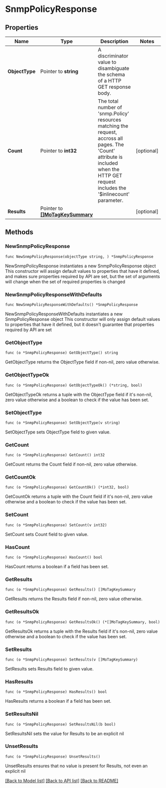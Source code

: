 # SnmpPolicyResponse

## Properties

Name | Type | Description | Notes
------------ | ------------- | ------------- | -------------
**ObjectType** | Pointer to **string** | A discriminator value to disambiguate the schema of a HTTP GET response body. | 
**Count** | Pointer to **int32** | The total number of &#39;snmp.Policy&#39; resources matching the request, accross all pages. The &#39;Count&#39; attribute is included when the HTTP GET request includes the &#39;$inlinecount&#39; parameter. | [optional] 
**Results** | Pointer to [**[]MoTagKeySummary**](MoTagKeySummary.md) |  | [optional] 

## Methods

### NewSnmpPolicyResponse

`func NewSnmpPolicyResponse(objectType string, ) *SnmpPolicyResponse`

NewSnmpPolicyResponse instantiates a new SnmpPolicyResponse object
This constructor will assign default values to properties that have it defined,
and makes sure properties required by API are set, but the set of arguments
will change when the set of required properties is changed

### NewSnmpPolicyResponseWithDefaults

`func NewSnmpPolicyResponseWithDefaults() *SnmpPolicyResponse`

NewSnmpPolicyResponseWithDefaults instantiates a new SnmpPolicyResponse object
This constructor will only assign default values to properties that have it defined,
but it doesn't guarantee that properties required by API are set

### GetObjectType

`func (o *SnmpPolicyResponse) GetObjectType() string`

GetObjectType returns the ObjectType field if non-nil, zero value otherwise.

### GetObjectTypeOk

`func (o *SnmpPolicyResponse) GetObjectTypeOk() (*string, bool)`

GetObjectTypeOk returns a tuple with the ObjectType field if it's non-nil, zero value otherwise
and a boolean to check if the value has been set.

### SetObjectType

`func (o *SnmpPolicyResponse) SetObjectType(v string)`

SetObjectType sets ObjectType field to given value.


### GetCount

`func (o *SnmpPolicyResponse) GetCount() int32`

GetCount returns the Count field if non-nil, zero value otherwise.

### GetCountOk

`func (o *SnmpPolicyResponse) GetCountOk() (*int32, bool)`

GetCountOk returns a tuple with the Count field if it's non-nil, zero value otherwise
and a boolean to check if the value has been set.

### SetCount

`func (o *SnmpPolicyResponse) SetCount(v int32)`

SetCount sets Count field to given value.

### HasCount

`func (o *SnmpPolicyResponse) HasCount() bool`

HasCount returns a boolean if a field has been set.

### GetResults

`func (o *SnmpPolicyResponse) GetResults() []MoTagKeySummary`

GetResults returns the Results field if non-nil, zero value otherwise.

### GetResultsOk

`func (o *SnmpPolicyResponse) GetResultsOk() (*[]MoTagKeySummary, bool)`

GetResultsOk returns a tuple with the Results field if it's non-nil, zero value otherwise
and a boolean to check if the value has been set.

### SetResults

`func (o *SnmpPolicyResponse) SetResults(v []MoTagKeySummary)`

SetResults sets Results field to given value.

### HasResults

`func (o *SnmpPolicyResponse) HasResults() bool`

HasResults returns a boolean if a field has been set.

### SetResultsNil

`func (o *SnmpPolicyResponse) SetResultsNil(b bool)`

 SetResultsNil sets the value for Results to be an explicit nil

### UnsetResults
`func (o *SnmpPolicyResponse) UnsetResults()`

UnsetResults ensures that no value is present for Results, not even an explicit nil

[[Back to Model list]](../README.md#documentation-for-models) [[Back to API list]](../README.md#documentation-for-api-endpoints) [[Back to README]](../README.md)


